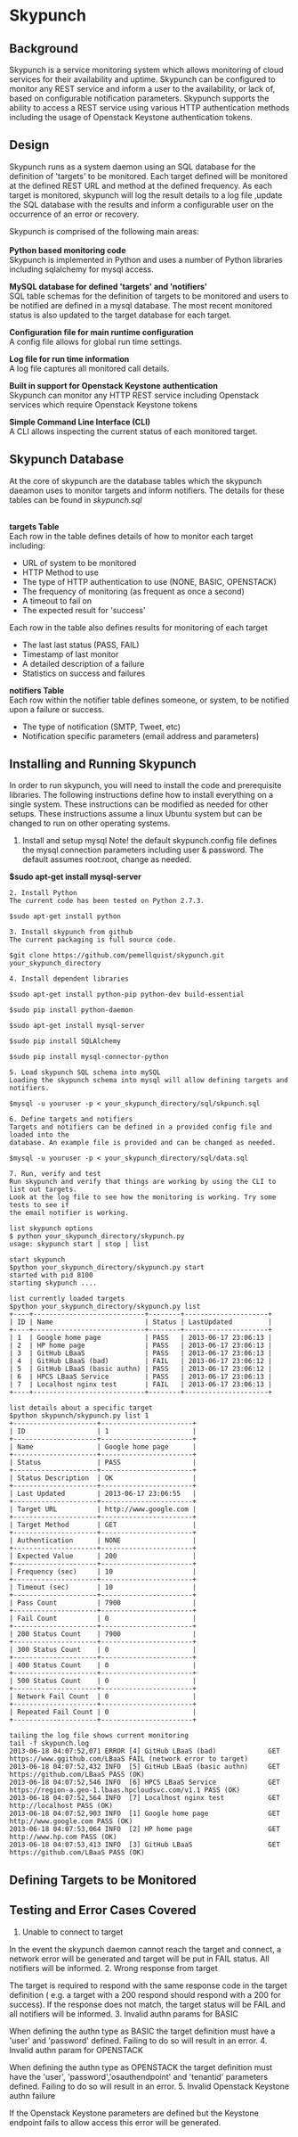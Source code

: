 Skypunch
========

Background
----------
Skypunch is a service monitoring system which allows monitoring of cloud services for their availability and uptime. Skypunch can be configured to monitor any REST service and inform a user to the availability, or lack of, based on configurable notification parameters.  Skypunch supports the ability to access a REST service using various HTTP authentication methods including the usage of Openstack Keystone authentication tokens.

Design
------
Skypunch runs as a system daemon using an SQL database for the definition of 'targets' to be monitored. Each target defined will be monitored at the defined REST URL and method at the defined frequency. As each target is monitored, skypunch will log the result details to a log file ,update the SQL database with the results and inform a configurable user on the occurrence of an error or recovery.

Skypunch is comprised of the following main areas:<br><br>
**Python based monitoring code**<br>
Skypunch is implemented in Python and uses a number of Python libraries including sqlalchemy for mysql access.<br>

**MySQL database for defined 'targets' and 'notifiers'**<br>
SQL table schemas for the definition of targets to be monitored and users to be notified are defined in a mysql database.
The most recent monitored status is also updated to the target database for each target.<br>

**Configuration file for main runtime configuration**<br>
A config file allows for global run time settings.<br>

**Log file for run time information**<br>
A log file captures all monitored call details.<br>

**Built in support for Openstack Keystone authentication**<br>
Skypunch can monitor any HTTP REST service including Openstack services which require Openstack Keystone tokens<br>

**Simple Command Line Interface (CLI)**<br>
A CLI allows inspecting the current status of each monitored target.<br>

Skypunch Database
-----------------
At the core of skypunch are the database tables which the skypunch daeamon uses to monitor targets and inform notifiers. 
The details for these tables can be found in *skypunch.sql* <br><br>

**targets Table** <br>
Each row in the table defines details of how to monitor each target including:
* URL of system to be monitored 
* HTTP Method to use
* The type of HTTP authentication to use (NONE, BASIC, OPENSTACK)
* The frequency of monitoring  (as frequent as once a second)
* A timeout to fail on 
* The expected result for 'success'
    
Each row in the table also defines results for monitoring of each target
* The last last status (PASS, FAIL)
* Timestamp of last monitor
* A detailed description of a failure
* Statistics on success and failures

**notifiers Table** <br>
Each row within the notifier table defines someone, or system, to be notified upon a failure or success.
* The type of notification (SMTP, Tweet, etc)
* Notification specific parameters (email address and parameters) 


Installing and Running Skypunch
-------------------------------

In order to run skypunch, you will need to install the code and prerequisite libraries.
The following instructions define how to install everything on a single system. These instructions can be modified as needed for other setups. These instructions assume a linux Ubuntu system but can be changed to run on other operating systems. 

1. Install and setup mysql
Note! the default skypunch.config file defines the mysql connection parameters 
including user & password. The default assumes root:root, change as needed. <br>

**$sudo apt-get install mysql-server**
    
    2. Install Python 
    The current code has been tested on Python 2.7.3.
    
    $sudo apt-get install python    

    3. Install skypunch from github
    The current packaging is full source code.
    
    $git clone https://github.com/pemellquist/skypunch.git your_skypunch_directory

    4. Install dependent libraries
    
    $sudo apt-get install python-pip python-dev build-essential
    
    $sudo pip install python-daemon
    
    $sudo apt-get install mysql-server
    
    $sudo pip install SQLAlchemy
    
    $sudo pip install mysql-connector-python

    5. Load skypunch SQL schema into mySQL
    Loading the skypunch schema into mysql will allow defining targets and notifiers.
    
    $mysql -u youruser -p < your_skypunch_directory/sql/skpunch.sql 

    6. Define targets and notifiers
    Targets and notifiers can be defined in a provided config file and loaded into the
    database. An example file is provided and can be changed as needed.
    
    $mysql -u youruser -p < your_skypunch_directory/sql/data.sql

    7. Run, verify and test
    Run skypunch and verify that things are working by using the CLI to list out targets.
    Look at the log file to see how the monitoring is working. Try some tests to see if
    the email notifier is working.

    list skypunch options
    $ python your_skypunch_directory/skypunch.py
    usage: skypunch start | stop | list

    start skypunch
    $python your_skypunch_directory/skypunch.py start
    started with pid 8100
    starting skypunch ....

    list currently loaded targets
    $python your_skypunch_directory/skypunch.py list 
    +----+----------------------------+--------+---------------------+
    | ID | Name                       | Status | LastUpdated         |
    +----+----------------------------+--------+---------------------+
    | 1  | Google home page           | PASS   | 2013-06-17 23:06:13 |
    | 2  | HP home page               | PASS   | 2013-06-17 23:06:13 |
    | 3  | GitHub LBaaS               | PASS   | 2013-06-17 23:06:13 |
    | 4  | GitHub LBaaS (bad)         | FAIL   | 2013-06-17 23:06:12 |
    | 5  | GitHub LBaaS (basic authn) | PASS   | 2013-06-17 23:06:12 |
    | 6  | HPCS LBaaS Service         | PASS   | 2013-06-17 23:06:13 |
    | 7  | Localhost nginx test       | FAIL   | 2013-06-17 23:06:13 |
    +----+----------------------------+--------+---------------------+

    list details about a specific target
    $python skypunch/skypunch.py list 1
    +---------------------+-----------------------+
    | ID                  | 1                     |
    +---------------------+-----------------------+
    | Name                | Google home page      |
    +---------------------+-----------------------+
    | Status              | PASS                  |
    +---------------------+-----------------------+
    | Status Description  | OK                    |
    +---------------------+-----------------------+
    | Last Updated        | 2013-06-17 23:06:55   |
    +---------------------+-----------------------+
    | Target URL          | http://www.google.com |
    +---------------------+-----------------------+
    | Target Method       | GET                   |
    +---------------------+-----------------------+
    | Authentication      | NONE                  |
    +---------------------+-----------------------+
    | Expected Value      | 200                   |
    +---------------------+-----------------------+
    | Frequency (sec)     | 10                    |
    +---------------------+-----------------------+
    | Timeout (sec)       | 10                    |
    +---------------------+-----------------------+
    | Pass Count          | 7900                  |
    +---------------------+-----------------------+
    | Fail Count          | 0                     |
    +---------------------+-----------------------+
    | 200 Status Count    | 7900                  |
    +---------------------+-----------------------+
    | 300 Status Count    | 0                     |
    +---------------------+-----------------------+
    | 400 Status Count    | 0                     |
    +---------------------+-----------------------+
    | 500 Status Count    | 0                     |
    +---------------------+-----------------------+
    | Network Fail Count  | 0                     |
    +---------------------+-----------------------+
    | Repeated Fail Count | 0                     |
    +---------------------+-----------------------+
 
    tailing the log file shows current monitoring
    tail -f skypunch.log
    2013-06-18 04:07:52,071 ERROR [4] GitHub LBaaS (bad)             GET https://www.ggithub.com/LBaaS FAIL (network error to target)
    2013-06-18 04:07:52,432 INFO  [5] GitHub LBaaS (basic authn)     GET https://github.com/LBaaS PASS (OK)
    2013-06-18 04:07:52,546 INFO  [6] HPCS LBaaS Service             GET https://region-a.geo-1.lbaas.hpcloudsvc.com/v1.1 PASS (OK)
    2013-06-18 04:07:52,564 INFO  [7] Localhost nginx test           GET http://localhost PASS (OK)
    2013-06-18 04:07:52,903 INFO  [1] Google home page               GET http://www.google.com PASS (OK)
    2013-06-18 04:07:53,064 INFO  [2] HP home page                   GET http://www.hp.com PASS (OK)
    2013-06-18 04:07:53,413 INFO  [3] GitHub LBaaS                   GET https://github.com/LBaaS PASS (OK)


Defining Targets to be Monitored
--------------------------------



Testing and Error Cases Covered
--------------------------------
1. Unable to connect to target
<p>In the event the skypunch daemon cannot reach the target and connect, a network error will be generated and target will be put in FAIL status. All notifiers will be informed.
2. Wrong response from target
<p>The target is required to respond with the same response code in the target definition ( e.g. a target with a 200 respond should respond with a 200 for success). If the response does not match, the target status will be FAIL and all notifiers will be informed.
3. Invalid authn params for BASIC
<p>When defining the authn type as BASIC the target definition must have a 'user' and 'password' defined. Failing to do so will result in an error.
4. Invalid authn param for OPENSTACK
<p>When defining the authn type as OPENSTACK the target definition must have the 'user', 'password','osauthendpoint' and 'tenantid' parameters defined. Failing to do so will result in an error.   
5. Invalid Openstack Keystone authn failure
<p>If the Openstack Keystone parameters are defined but the Keystone endpoint fails to allow access this error will be generated.


